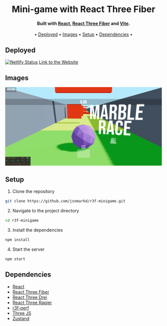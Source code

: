 <h1 align="center">
  <br>
    Mini-game with React Three Fiber
  <br>
</h1>

<h4 align="center">
  Built with 
  <a href="https://reactjs.org/">React</a>, <a href="https://docs.pmnd.rs/react-three-fiber/getting-started/introduction">React Three Fiber</a> and <a href="https://vitejs.dev/">Vite</a>.
</h4>

<p align="center">
  • <a href="#deployed">Deployed</a> •
  <a href="#image">Images</a> •
  <a href="#setup">Setup</a> •
  <a href="#dependencies">Dependencies</a> •
</p>

## Deployed

[![Netlify Status](https://api.netlify.com/api/v1/badges/8f68f592-e7f9-432e-8217-eecd98836946/deploy-status)](https://app.netlify.com/sites/jd-marble-race/deploys)
[Link to the Website](https://jd-marble-race.netlify.app/)

## Images

<img src="public/Screenshot-minigame-readme.png" alt="screenshot"/>

## Setup

1. Clone the repository

```sh
git clone https://github.com/jsnmarkd/r3f-minigame.git
```

2. Navigate to the project directory

```sh
cd r3f-minigame
```

3. Install the dependencies

```sh
npm install
```

4. Start the server

```sh
npm start
```

## Dependencies

- [React](https://reactjs.org/)
- [React Three Fiber](https://docs.pmnd.rs/react-three-fiber/getting-started/introduction)
- [React Three Drei](https://www.npmjs.com/package/@react-three/drei)
- [React Three Rapier](https://www.npmjs.com/package/@react-three/rapier)
- [r3f-perf](https://www.npmjs.com/package/r3f-perf)
- [Three JS](https://threejs.org/)
- [Zustand](https://www.npmjs.com/package/@react-three/rapier)
